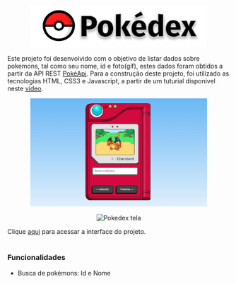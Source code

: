<p align="center">
  <img alt="Pokedex logo" src="./img//images/logo.svg" width="400px" />
</p>

Este projeto foi desenvolvido com o objetivo de listar dados sobre pokemons, tal como seu nome, id e foto(gif), estes dados foram obtidos a partir da API REST [PokéApi](https://pokeapi.co). Para a construção deste projeto, foi utilizado as tecnologias HTML, CSS3 e Javascript, a partir de um tuturial disponivel neste [video](https://youtu.be/SjtdH3dWLa8).<br>


<p align="center">
  <img alt="Pokedex tela" src="./.github/telaApp.png" width="400px" />
</p>
<p align="center">
  <img alt="Pokedex tela" src="./.github/telaApp2.gif" width="400px" />
</p>

Clique [aqui](https://welberthenrique.github.io/pokedex/) para acessar a interface do projeto.
<br><br>

### Funcionalidades

- Busca de pokémons: Id e Nome
